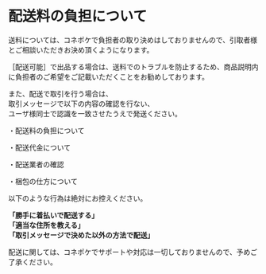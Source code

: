 # 配送料の負担について

送料については、コネポケで負担者の取り決めはしておりませんので、引取者様とご相談いただきお決め頂くようになります。

［配送可能］で出品する場合は、送料でのトラブルを防止するため、商品説明内に負担者のご希望をご記載いただくことをお勧めしております。

また、配送で取引を行う場合は、  
取引メッセージで以下の内容の確認を行ない、  
ユーザ様同士で認識を一致させたうえで発送ください。

・配送料の負担について

・配送代金について

・配送業者の確認

・梱包の仕方について

以下のような行為は絶対にお控えください。

**「勝手に着払いで配送する」**  
**「適当な住所を教える」**  
**「取引メッセージで決めた以外の方法で配送」**

配送に関しては、コネポケでサポートや対応は一切しておりませんので、予めご了承ください。  